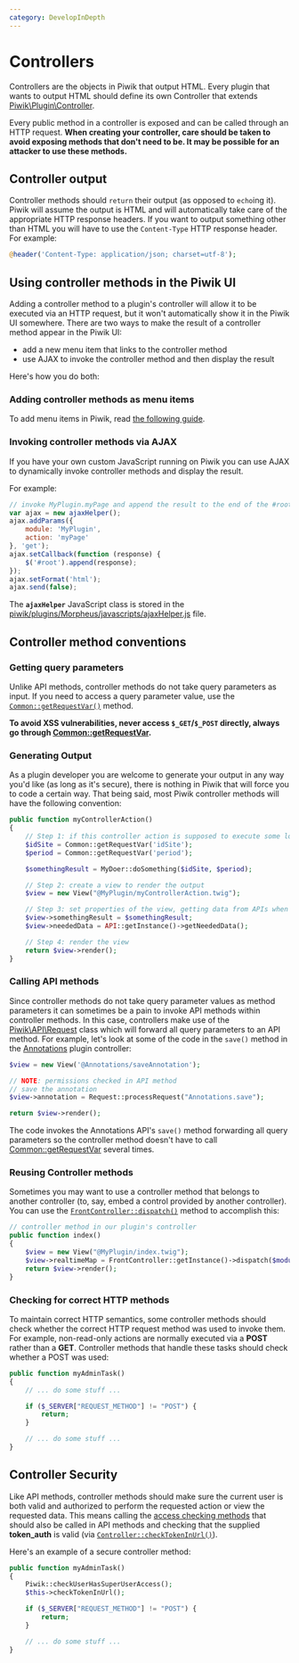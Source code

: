 ```yaml
---
category: DevelopInDepth
---
```

# Controllers

Controllers are the objects in Piwik that output HTML. Every plugin that wants to output HTML should define its own Controller that extends [Piwik\Plugin\Controller](/api-reference/Piwik/Plugin/Controller).

Every public method in a controller is exposed and can be called through an HTTP request. **When creating your controller, care should be taken to avoid exposing methods that don't need to be. It may be possible for an attacker to use these methods.**

## Controller output

Controller methods should `return` their output (as opposed to `echo`ing it). Piwik will assume the output is HTML and will automatically take care of the appropriate HTTP response headers. If you want to output something other than HTML you will have to use the `Content-Type` HTTP response header. For example:

```php
@header('Content-Type: application/json; charset=utf-8');
```

## Using controller methods in the Piwik UI

Adding a controller method to a plugin's controller will allow it to be executed via an HTTP request, but it won't automatically show it in the Piwik UI somewhere. There are two ways to make the result of a controller method appear in the Piwik UI:

* add a new menu item that links to the controller method
* use AJAX to invoke the controller method and then display the result

Here's how you do both:

### Adding controller methods as menu items

To add menu items in Piwik, read [the following guide](http://piwik.org/blog/2014/09/add-new-page-menu-item-piwik-introducing-piwik-platform/).

### Invoking controller methods via AJAX

If you have your own custom JavaScript running on Piwik you can use AJAX to dynamically invoke controller methods and display the result.

For example:

```javascript
// invoke MyPlugin.myPage and append the result to the end of the #root element
var ajax = new ajaxHelper();
ajax.addParams({
    module: 'MyPlugin',
    action: 'myPage'
}, 'get');
ajax.setCallback(function (response) {
    $('#root').append(response);
});
ajax.setFormat('html');
ajax.send(false);
```

The **`ajaxHelper`** JavaScript class is stored in the [piwik/plugins/Morpheus/javascripts/ajaxHelper.js](https://github.com/piwik/piwik/blob/master/plugins/Morpheus/javascripts/ajaxHelper.js) file.

## Controller method conventions

### Getting query parameters

Unlike API methods, controller methods do not take query parameters as input. If you need to access a query parameter value, use the [`Common::getRequestVar()`](/api-reference/Piwik/Common#getrequestvar) method.

**To avoid XSS vulnerabilities, never access `$_GET`/`$_POST` directly, always go through [Common::getRequestVar](/api-reference/Piwik/Common#getrequestvar).**

### Generating Output

As a plugin developer you are welcome to generate your output in any way you'd like (as long as it's secure), there is nothing in Piwik that will force you to code a certain way. That being said, most Piwik controller methods will have the following convention:

```php
public function myControllerAction()
{
    // Step 1: if this controller action is supposed to execute some logic, do that first
    $idSite = Common::getRequestVar('idSite');
    $period = Common::getRequestVar('period');

    $somethingResult = MyDoer::doSomething($idSite, $period);

    // Step 2: create a view to render the output
    $view = new View("@MyPlugin/myControllerAction.twig");

    // Step 3: set properties of the view, getting data from APIs when necessary
    $view->somethingResult = $somethingResult;
    $view->neededData = API::getInstance()->getNeededData();

    // Step 4: render the view
    return $view->render();
}
```

### Calling API methods

Since controller methods do not take query parameter values as method parameters it can sometimes be a pain to invoke API methods within controller methods. In this case, controllers make use of the [Piwik\API\Request](/api-reference/Piwik/API/Request) class which will forward all query parameters to an API method. For example, let's look at some of the code in the `save()` method in the [Annotations](https://github.com/piwik/piwik/blob/master/plugins/Annotations/Controller.php) plugin controller:

```php
$view = new View('@Annotations/saveAnnotation');

// NOTE: permissions checked in API method
// save the annotation
$view->annotation = Request::processRequest("Annotations.save");

return $view->render();
```

The code invokes the Annotations API's `save()` method forwarding all query parameters so the controller method doesn't have to call [Common::getRequestVar](/api-reference/Piwik/Common#getrequestvar) several times.

### Reusing Controller methods

Sometimes you may want to use a controller method that belongs to another controller (to, say, embed a control provided by another controller). You can use the [`FrontController::dispatch()`](/api-reference/Piwik/FrontController#dispatch) method to accomplish this:

```php
// controller method in our plugin's controller
public function index()
{
    $view = new View("@MyPlugin/index.twig");
    $view->realtimeMap = FrontController::getInstance()->dispatch($module = "UserCountryMap", $method = "realtimeMap");
    return $view->render();
}
```

### Checking for correct HTTP methods

To maintain correct HTTP semantics, some controller methods should check whether the correct HTTP request method was used to invoke them. For example, non-read-only actions are normally executed via a **POST** rather than a **GET**. Controller methods that handle these tasks should check whether a POST was used:

```php
public function myAdminTask()
{
    // ... do some stuff ...

    if ($_SERVER["REQUEST_METHOD"] != "POST") {
        return;
    }

    // ... do some stuff ...
}
```

## Controller Security

Like API methods, controller methods should make sure the current user is both valid and authorized to perform the requested action or view the requested data. This means calling the [access checking methods](/api-reference/Piwik/Piwik) that should also be called in API methods and checking that the supplied **token_auth** is valid (via [`Controller::checkTokenInUrl()`](/api-reference/Piwik/Plugin/Controller#checktokeninurl)).

Here's an example of a secure controller method:

```php
public function myAdminTask()
{
    Piwik::checkUserHasSuperUserAccess();
    $this->checkTokenInUrl();

    if ($_SERVER["REQUEST_METHOD"] != "POST") {
        return;
    }

    // ... do some stuff ...
}
```

